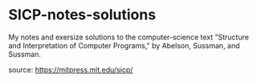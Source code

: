 # SICP-notes-solutions

My notes and exersize solutions to the computer-science text "Structure and Interpretation of Computer Programs," by Abelson, Sussman, and Sussman. 

source: https://mitpress.mit.edu/sicp/